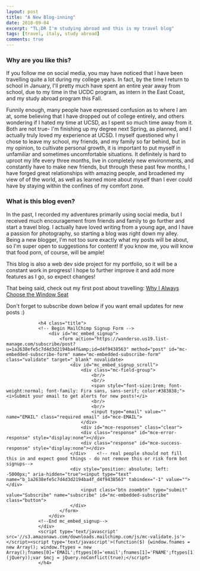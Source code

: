 ```yaml
---
layout: post
title: "A New Blog-inning"
date: 2018-09-04
excerpt: "TL;DR I'm studying abroad and this is my travel blog"
tags: [travel, italy, study abroad]
comments: true
---
```



### Why are you like this?

If you follow me on social media, you may have noticed that I have been travelling quite a lot during my college years. In fact, by the time I return to school in January, I'll pretty much have spent an entire year away from school, due to my time in the UCDC program, as intern in the East Coast, and my study abroad program this Fall. 

Funnily enough, many people have expressed confusion as to where I am at, some believing that I have dropped out of college entirely, and others wondering if I hated my time at UCSD, as I spent so much time away from it. Both are not true- I'm finishing up my degree next Spring, as planned, and I actually truly loved my experience at UCSD. I myself questioned why I chose to leave my school, my friends, and my family so far behind, but in my opinion, to cultivate personal growth, it is important to put myself in unfamiliar and sometimes uncomfortable situations. It definitely is hard to uproot my life every three months, live in completely new environments, and constantly have to make new friends, but through these past few months, I have forged great relationships with amazing people, and broadened my view of of the world, as well as learned more about myself than I ever could have by staying within the confines of my comfort zone. 

### What is this blog even?

In the past, I recorded my adventures primarily using social media, but I received much encouragement from friends and family to go further and start a travel blog. I actually have loved writing from a young age, and I have a passion for photography, so starting a blog was right down my alley. Being a new blogger, I'm not too sure exactly what my posts will be about, so I'm super open to suggestions for content! If you know me, you will know that food porn, of course, will be ample!

This blog is also a web dev side project for my portfolio, so it will be a constant work in progress! I hope to further improve it and add more features as I go, so expect changes!

That being said, check out my first post about travelling: [Why I Always Choose the Window Seat](wanderso.me/why-i-always-choose-the-window-seat)

Don't forget to subscribe down below if you want email updates for new posts :) 


                <h4 class="title">
                <!-- Begin MailChimp Signup Form -->
                    <div id="mc_embed_signup">
                        <form action="https://wanderso.us19.list-manage.com/subscribe/post?u=1a2638efe5c7d4d3d2194ba4f&amp;id=d4f9438563" method="post" id="mc-embedded-subscribe-form" name="mc-embedded-subscribe-form" class="validate" target="_blank" novalidate>
                            <div id="mc_embed_signup_scroll">
                                <div class="mc-field-group">
                                    <br/>
                                    <br/>
                                    <span style="font-size:1rem; font-weight:normal; font-family: Fira sans, sans-serif; color:#383838;"> <i>Submit your email to get alerts for new posts!</i>
                                    <br/>                   
                                    <br/>
                                    <input type="email" value="" name="EMAIL" class="required email" id="mce-EMAIL">
                                </div>
                                <div id="mce-responses" class="clear">
                                <div class="response" id="mce-error-response" style="display:none"></div>
                                <div class="response" id="mce-success-response" style="display:none"></div>
                            </div>    <!-- real people should not fill this in and expect good things - do not remove this or risk form bot signups-->
                            <div style="position: absolute; left: -5000px;" aria-hidden="true"><input type="text" name="b_1a2638efe5c7d4d3d2194ba4f_d4f9438563" tabindex="-1" value=""></div>
                                <input class="btn zoombtn" type="submit" value="Subscribe" name="subscribe" id="mc-embedded-subscribe" class="button">
                            </div>
                        </form>
                    </div>
                <!--End mc_embed_signup-->
                </div>
                <script type='text/javascript' src='//s3.amazonaws.com/downloads.mailchimp.com/js/mc-validate.js'></script><script type='text/javascript'>(function($) {window.fnames = new Array(); window.ftypes = new Array();fnames[0]='EMAIL';ftypes[0]='email';fnames[1]='FNAME';ftypes[1]='text';fnames[2]='LNAME';ftypes[2]='text';fnames[3]='ADDRESS';ftypes[3]='address';fnames[4]='PHONE';ftypes[4]='phone';fnames[5]='BIRTHDAY';ftypes[5]='birthday';}(jQuery));var $mcj = jQuery.noConflict(true);</script>
                </h4>
